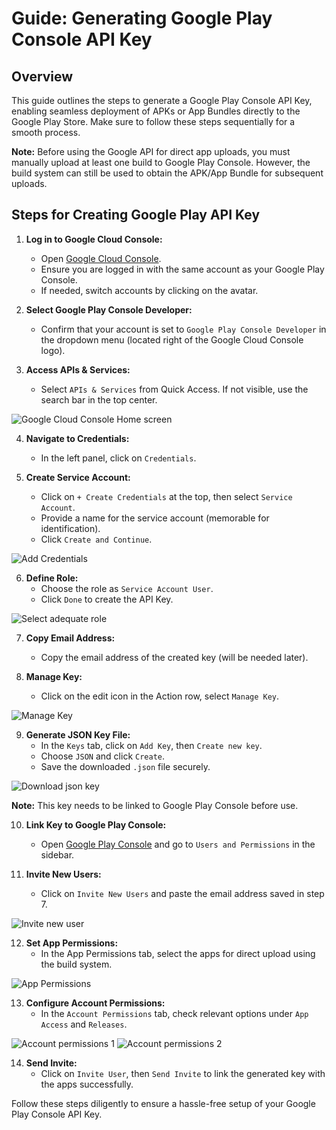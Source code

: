 # Guide: Generating Google Play Console API Key

## Overview

This guide outlines the steps to generate a Google Play Console API Key, enabling seamless deployment of APKs or App Bundles directly to the Google Play Store. Make sure to follow these steps sequentially for a smooth process.

**Note:** Before using the Google API for direct app uploads, you must manually upload at least one build to Google Play Console. However, the build system can still be used to obtain the APK/App Bundle for subsequent uploads.

## Steps for Creating Google Play API Key

1. **Log in to Google Cloud Console:**
    - Open [Google Cloud Console](https://console.cloud.google.com/).
    - Ensure you are logged in with the same account as your Google Play Console.
    - If needed, switch accounts by clicking on the avatar.

2. **Select Google Play Console Developer:**
    - Confirm that your account is set to `Google Play Console Developer` in the dropdown menu (located right of the Google Cloud Console logo).

3. **Access APIs & Services:**
    - Select `APIs & Services` from Quick Access. If not visible, use the search bar in the top center.

![Google Cloud Console Home screen](/images/deploy/b88f2d9e-8959-4c03-aa3d-b30b3aac56da.png)

4. **Navigate to Credentials:**
    - In the left panel, click on `Credentials`.

5. **Create Service Account:**
    - Click on `+ Create Credentials` at the top, then select `Service Account`.
    - Provide a name for the service account (memorable for identification).
    - Click `Create and Continue`.

![Add Credentials](/images/deploy/2f64dff5-5657-40dd-9461-e79eb5ccb6aa.png)

6. **Define Role:**
    - Choose the role as `Service Account User`.
    - Click `Done` to create the API Key.

![Select adequate role](/images/deploy/81cb60a6-acac-41d4-b18b-53faceaa2bd6.png)

7. **Copy Email Address:**
    - Copy the email address of the created key (will be needed later).

8. **Manage Key:**
    - Click on the edit icon in the Action row, select `Manage Key`.

![Manage Key](/images/deploy/46677360/da4986fe-311c-4080-87cc-240b119fbce2.png)

9. **Generate JSON Key File:**
    - In the `Keys` tab, click on `Add Key`, then `Create new key`.
    - Choose `JSON` and click `Create`.
    - Save the downloaded `.json` file securely.

![Download json key](/images/deploy/0cede178-01ac-4fe8-841d-25e59067f9ec.png)

**Note:** This key needs to be linked to Google Play Console before use.

10. **Link Key to Google Play Console:**
    - Open [Google Play Console](https://play.google.com/console/) and go to `Users and Permissions` in the sidebar.

11. **Invite New Users:**
    - Click on `Invite New Users` and paste the email address saved in step 7.

![Invite new user](/images/deploy/bd4df269-e351-4dad-a82d-acb45bc99801.png)

12. **Set App Permissions:**
    - In the App Permissions tab, select the apps for direct upload using the build system.

![App Permissions](/images/deploy/e2294e7f-01e2-4223-a378-9851fc34b1fe.png)

13. **Configure Account Permissions:**
    - In the `Account Permissions` tab, check relevant options under `App Access` and `Releases`.

![Account permissions 1](/images/deploy/41ae9244-7dd3-4ba5-b7bf-26068bd85ac7.png)
![Account permissions 2](/images/deploy/5fd3b828-cfd9-4be8-9b21-54125c38a09e.png)

14. **Send Invite:**
    - Click on `Invite User`, then `Send Invite` to link the generated key with the apps successfully.

Follow these steps diligently to ensure a hassle-free setup of your Google Play Console API Key.
